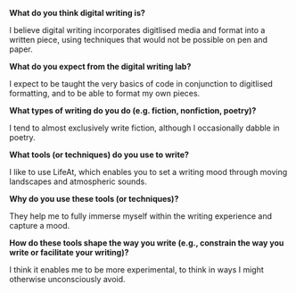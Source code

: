 <p><b>What do you think digital writing is?</b></p>
I believe digital writing incorporates digitlised media and format into a written piece, using techniques that would not be possible on pen and paper.
<p><b>What do you expect from the digital writing lab?</b></p>
I expect to be taught the very basics of code in conjunction to digitlised formatting, and to be able to format my own pieces.
<p><b>What types of writing do you do (e.g. fiction, nonfiction, poetry)?</b></p>
I tend to almost exclusively write fiction, although I occasionally dabble in poetry.
<p><b>What tools (or techniques) do you use to write?</b></p>
I like to use LifeAt, which enables you to set a writing mood through moving landscapes and atmospheric sounds.
<p><b>Why do you use these tools (or techniques)?</b></p>
They help me to fully immerse myself within the writing experience and capture a mood.
<p><b>How do these tools shape the way you write (e.g., constrain the way you write or facilitate your writing)?</b></p>
I think it enables me to be more experimental, to think in ways I might otherwise unconsciously avoid.

